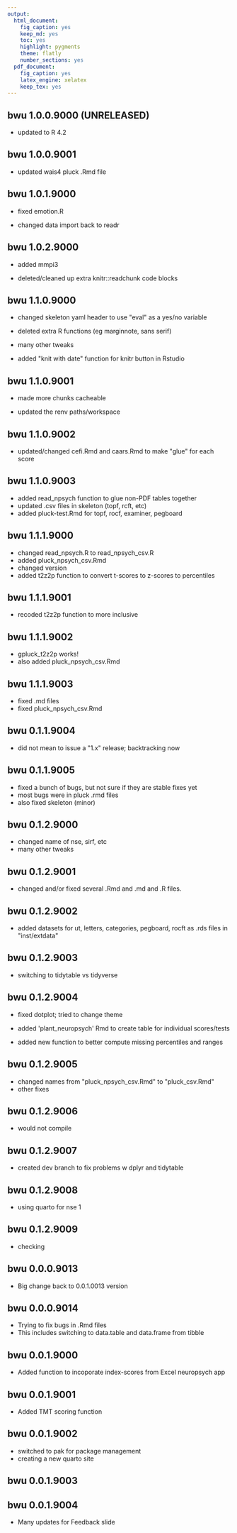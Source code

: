 ```yaml
---
output:
  html_document:
    fig_caption: yes
    keep_md: yes
    toc: yes
    highlight: pygments
    theme: flatly
    number_sections: yes
  pdf_document:
    fig_caption: yes
    latex_engine: xelatex
    keep_tex: yes
---
```


## bwu 1.0.0.9000 (UNRELEASED)

- updated to R 4.2

## bwu 1.0.0.9001

- updated wais4 pluck .Rmd file

## bwu 1.0.1.9000

- fixed emotion.R

- changed data import back to readr

## bwu 1.0.2.9000

- added mmpi3

- deleted/cleaned up extra knitr::readchunk code blocks

## bwu 1.1.0.9000

- changed skeleton yaml header to use "eval" as a yes/no variable

- deleted extra R functions (eg marginnote, sans serif)

- many other tweaks

- added "knit with date" function for knitr button in Rstudio

## bwu 1.1.0.9001

- made more chunks cacheable

- updated the renv paths/workspace

## bwu 1.1.0.9002

- updated/changed cefi.Rmd and caars.Rmd to make "glue" for each score

## bwu 1.1.0.9003

- added read_npsych function to glue non-PDF tables together
- updated .csv files in skeleton (topf, rcft, etc)
- added pluck-test.Rmd for topf, rocf, examiner, pegboard

## bwu 1.1.1.9000

- changed read_npsych.R to read_npsych_csv.R
- added pluck_npsych_csv.Rmd
- changed version
- added t2z2p function to convert t-scores to z-scores to percentiles

## bwu 1.1.1.9001

- recoded t2z2p function to more inclusive

## bwu 1.1.1.9002

- gpluck_t2z2p works!
- also added pluck_npsych_csv.Rmd

## bwu 1.1.1.9003

- fixed .md files
- fixed pluck_npsych_csv.Rmd

## bwu 0.1.1.9004

- did not mean to issue a "1.x" release; backtracking now

## bwu 0.1.1.9005

- fixed a bunch of bugs, but not sure if they are stable fixes yet
- most bugs were in pluck .rmd files
- also fixed skeleton (minor)

## bwu 0.1.2.9000

- changed name of nse, sirf, etc
- many other tweaks

## bwu 0.1.2.9001

- changed and/or fixed several .Rmd and .md and .R files.

## bwu 0.1.2.9002

- added datasets for ut, letters, categories, pegboard, rocft as .rds files in "inst/extdata"

## bwu 0.1.2.9003

- switching to tidytable vs tidyverse

## bwu 0.1.2.9004

- fixed dotplot; tried to change theme

- added 'plant_neuropsych' Rmd to create table for individual scores/tests

- added new function to better compute missing percentiles and ranges

## bwu 0.1.2.9005

- changed names from "pluck_npsych_csv.Rmd" to "pluck_csv.Rmd"
- other fixes

## bwu 0.1.2.9006

- would not compile

## bwu 0.1.2.9007

- created dev branch to fix problems w dplyr and tidytable

## bwu 0.1.2.9008

- using quarto for nse 1

## bwu 0.1.2.9009

- checking

## bwu 0.0.0.9013

- Big change back to 0.0.1.0013 version

## bwu 0.0.0.9014

- Trying to fix bugs in .Rmd files
- This includes switching to data.table and data.frame from tibble

## bwu 0.0.1.9000

- Added function to incoporate index-scores from Excel neuropsych app

## bwu 0.0.1.9001

- Added TMT scoring function

## bwu 0.0.1.9002

- switched to pak for package management
- creating a new quarto site

## bwu 0.0.1.9003

## bwu 0.0.1.9004

- Many updates for Feedback slide
